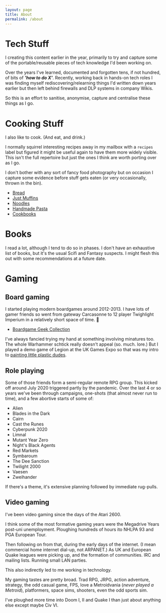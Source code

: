 ```yaml
---
layout: page
title: About
permalink: /about
---
```


# Tech Stuff
I creating this content earlier in the year, primarily to try and capture some of the portable/reusable pieces of tech knowledge I'd been working on.

Over the years I've learned, documented and forgotten tens, if not hundred, of bits of ***'how to do X'***. Recently, working back in hands-on tech roles I was finding myself rediscovering/relearning things I'd written down years earlier but then left behind firewalls and DLP systems in company Wikis.

So this is an effort to sanitise, anonymise, capture and centralise these things as I go.

# Cooking Stuff
I also like to cook. (And eat, and drink.)

I normally squirrel interesting recipes away in my mailbox with a `recipes` label but figured it might be useful again to have them more widely visible. This isn't the full repertoire but just the ones I think are worth porting over as I go.

I don't bother with any sort of fancy food photography but on occasion I capture some evidence before stuff gets eaten (or very occasionally, thrown in the bin).

- [Bread](https://photos.google.com/share/AF1QipOS2ATbV8jsIfhwrr7H94iT3Tic_DeWJECOpYhVxVLzfAQ_l8WFZs9k6Onvx3Hhow?key=aWRZbkR2VUU2NF9oSDNWd09nbmZ3Q29GakhDcUJB)
- [Just Muffins](https://photos.google.com/share/AF1QipOvyFD1d_tsG9lVAw7EuvxDwDZfE9QvVjNLLC1dt1MkDuExvSLuCIt-Q2VWbIcrtQ?key=Sm0wbXNQbjlvbk5WdlNuNUlwRWFkTlVuRmgyQWVR)
- [Noodles](https://photos.google.com/share/AF1QipOtTh2nD2Bf9fxQdg7Twd9GIYjmGOZ0mR0mA9we1NrcLPCSoHUKXX1QgOjxPD64Ig?key=UVg2Qm5LUWstLXlWeGwyUVpRVmZkdVBYRFdnd0xR)
- [Handmade Pasta](https://photos.google.com/share/AF1QipMU9e5AwKvF5uTocKOmsTY5eb21_NgkZx6j71BbMjZJ_LE2XYa2qGa-lN-1lf340g?key=UVctaEZUcUlwUVpmVlZ5TEZYMkhPNTI2cDMzLVRB)
- [Cookbooks](https://photos.google.com/share/AF1QipOS_Ir9eSxF_gErEuQzZg7x53L3iJdgDbFOaEomwvu3MOtLb7SyLwR4WgfwTAF2cg?key=bmduN1ZwNVNfWDN6c0pqUVp5RG1xT29zYXpuT0tn)

# Books
I read a lot, although I tend to do so in phases. I don't have an exhaustive list of books, but it's the usual Scifi and Fantasy suspects. I might flesh this out with some recommendations at a future date.

# Gaming
## Board gaming
I started playing modern boardgames around 2012-2013. I have lots of gamer friends so went from gateway Carcasonne to 12 player Twighlight Imperium in a relatively short space of time. 😬

- [Boardgame Geek Collection](https://boardgamegeek.com/collection/user/wmcd)

I've always fancied trying my hand at something involving minatures too. The whole Warhammer schtick really doesn't appeal (so. much. lore.) But I played a demo game of Legion at the UK Games Expo so that was my intro to [painting little plastic dudes](https://photos.google.com/share/AF1QipP7-jVI9B6RJ7R4UnHKaMeqKZZN7l8L2HjOj4KmbCHMIFNLgYhD1Mrex-PFhMiKTQ?key=OGVIMXpURE9zV0xIdlF5R3BRcUNxNnhJZFVUeUp3).

## Role playing
Some of those friends form a semi-regular remote RPG group. This kicked off around July 2020 triggered partly by the pandemic. Over the last 4 or so years we've been through campaigns, one-shots (that almost never run to time), and a few abortive starts of some of:

- Alien
- Blades in the Dark
- Cairn
- Cast the Runes
- Cyberpunk 2020
- Limnal
- Mutant Year Zero
- Night's Black Agents
- Red Markets
- Symbaroum
- The Dee Sanction
- Twilight 2000
- Vaesen
- Zweihander

If there's a theme, it's extensive planning followed by immediate rug-pulls.

## Video gaming
I've been video gaming since the days of the Atari 2600. 

I think some of the most formative gaming years were the Megadrive Years post-uni unemployment. Ploughing hundreds of hours ito NHLPA 93 and PGA European Tour.

Then following on from that, during the early days of the  internet. (I mean commercial home internet dial-up, not ARPANET.) As UK and European Quake leagues were picking up, and the formation of communities. IRC and mailing lists. Running small LAN parties. 

This also indirectly led to me working in technology.

My gaming tastes are pretty broad. Trad RPG, JRPG, action adventure, strategy, the odd casual game, FPS, love a Metroidvania (*never played a Metroid*), platformers, space sims, shooters, even the odd sports sim.

I've ploughed more time into Doom I, II and Quake I than just about anything else except maybe Civ VI.
